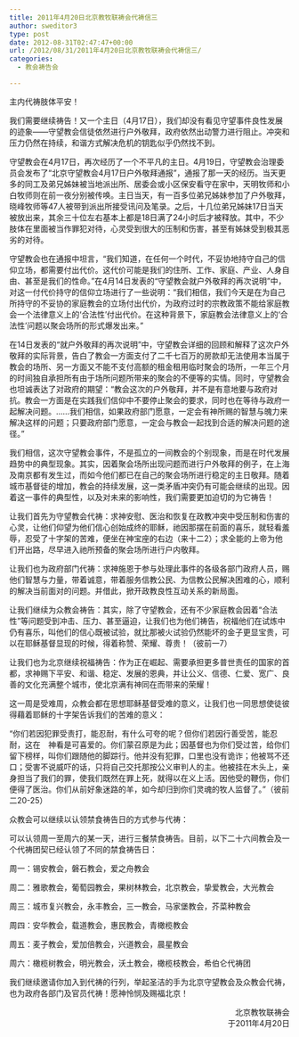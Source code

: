 ```yaml
---
title: 2011年4月20日北京教牧联祷会代祷信三
author: sweditor3
type: post
date: 2012-08-31T02:47:47+00:00
url: /2012/08/31/2011年4月20日北京教牧联祷会代祷信三/
categories:
  - 教会祷告会

---
```

主内代祷肢体平安！

我们需要继续祷告！又一个主日（4月17日），我们却没有看见守望事件良性发展的迹象——守望教会信徒依然进行户外敬拜，政府依然出动警力进行阻止。冲突和压力仍然在持续，和谐方式解决危机的钥匙似乎仍然找不到。

守望教会在4月17日，再次经历了一个不平凡的主日。4月19日，守望教会治理委员会发布了“北京守望教会4月17日户外敬拜通报”，通报了那一天的经历。当天更多的同工及弟兄姊妹被当地派出所、居委会或小区保安看守在家中，天明牧师和小白牧师则在前一夜分别被传唤。主日当天，有一百多位弟兄姊妹参加了户外敬拜，晓峰牧师等47人被带到派出所接受讯问及笔录。之后，十几位弟兄姊妹17日当天被放出来，其余三十位左右基本上都是18日满了24小时后才被释放。其中，不少肢体在里面被当作罪犯对待，心灵受到很大的压制和伤害，甚至有姊妹受到极其恶劣的对待。

守望教会也在通报中坦言，“我们知道，在任何一个时代，不妥协地持守自己的信仰立场，都需要付出代价。这代价可能是我们的住所、工作、家庭、产业、人身自由、甚至是我们的性命。”在4月14日发表的“守望教会就户外敬拜的再次说明”中，对这一付代价持守的信仰立场进行了一些说明：“我们相信，我们今天是在为自己所持守的不妥协的家庭教会的立场付出代价，为政府过时的宗教政策不能给家庭教会一个法律意义上的‘合法性’付出代价。在这种背景下，家庭教会法律意义上的‘合法性’问题以聚会场所的形式爆发出来。”

在14日发表的“就户外敬拜的再次说明”中，守望教会详细的回顾和解释了这次户外敬拜的实际背景，告白了教会一方面支付了二千七百万的房款却无法使用本当属于教会的场所、另一方面又不能不支付高额的租金租用临时聚会的场所，一年三个月的时间独自承担所有由于场所问题所带来的聚会的不便等的实情。同时，守望教会也坦诚表达了对政府的期望：“教会这次的户外敬拜，并不是有意地要与政府对抗。教会一方面是在实践我们信仰中不要停止聚会的要求，同时也在等待与政府一起解决问题。……我们相信，如果政府部门愿意，一定会有神所赐的智慧与魄力来解决这样的问题；只要政府部门愿意，一定会与教会一起找到合适的解决问题的途径。”

我们相信，这次守望教会事件，不是孤立的一间教会的个别现象，而是在时代发展趋势中的典型现象。其实，因着聚会场所出现问题而进行户外敬拜的例子，在上海及南京都有发生过，而如今他们都已在自己的聚会场所进行稳定的主日敬拜。随着城市基督徒的增加，教会的持续发展，这一类矛盾冲突仍有可能会继续的出现。因着这一事件的典型性，以及对未来的影响性，我们需要更加迫切的为它祷告！

让我们首先为守望教会代祷：求神安慰、医治和恢复在政教冲突中受压制和伤害的心灵，让他们仰望为他们信心创始成终的耶稣，祂因那摆在前面的喜乐，就轻看羞辱，忍受了十字架的苦难，便坐在神宝座的右边（来十二2）；求全能的上帝为他们开出路，尽早进入祂所预备的聚会场所进行户内敬拜。
  
让我们也为政府部门代祷：求神施恩于参与处理此事件的各级各部门政府人员，赐他们智慧与力量，带着诚意，带着服务信教公民、为信教公民解决困难的心，顺利的解决当前面对的问题。并借此，掀开政教良性互动关系的新局面。

让我们继续为众教会祷告：其实，除了守望教会，还有不少家庭教会因着“合法性”等问题受到冲击、压力、甚至逼迫，让我们也为他们祷告，祝福他们在试炼中仍有喜乐，叫他们的信心既被试验，就比那被火试验仍然能坏的金子更显宝贵，可以在耶稣基督显现的时候，得着称赞、荣耀、尊贵！（彼前一7）

让我们也为北京继续祝福祷告：作为正在崛起、需要承担更多普世责任的国家的首都，求神赐下平安、和谐、稳定、发展的恩典，并让公义、信德、仁爱、宽广、良善的文化充满整个城市，使北京满有神同在而带来的荣耀！

这一周是受难周，众教会都在思想耶稣基督受难的意义，让我们也一同思想使徒彼得藉着耶稣的十字架告诉我们的苦难的意义：

“你们若因犯罪受责打，能忍耐，有什么可夸的呢？但你们若因行善受苦，能忍耐，这在　神看是可喜爱的。你们蒙召原是为此；因基督也为你们受过苦，给你们留下榜样，叫你们跟随他的脚踪行。他并没有犯罪，口里也没有诡诈；他被骂不还口；受害不说威吓的话，只将自己交托那按公义审判人的主。他被挂在木头上，亲身担当了我们的罪，使我们既然在罪上死，就得以在义上活。因他受的鞭伤，你们便得了医治。你们从前好象迷路的羊，如今却归到你们灵魂的牧人监督了。”（彼前二20-25）

众教会可以继续以认领禁食祷告日的方式参与代祷：

可以认领周一至周六的某一天，进行三餐禁食祷告。目前，以下二十六间教会及一个代祷团契已经认领了不同的禁食祷告日：

周一：锡安教会，磐石教会，爱之舟教会
  
周二：雅歌教会，葡萄园教会，果树林教会，北京教会，挚爱教会，大光教会
  
周三：城市复兴教会，永丰教会，三一教会，马家堡教会，芥菜种教会
  
周四：安华教会，载道教会，惠民教会，青橄榄教会
  
周五：麦子教会，爱加倍教会，兴道教会，晨星教会
  
周六：橄榄树教会，明光教会，沃土教会，橄榄枝教会，希伯仑代祷团

我们继续邀请你加入到代祷的行列，举起圣洁的手为北京守望教会及众教会代祷，也为政府各部门及官员代祷！愿神怜悯及赐福北京！

<p style="text-align: right;">
  北京教牧联祷会<br /> 于2011年4月20日
</p>
